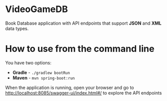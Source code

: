# VideoGameDB
Book Database application with API endpoints that support **JSON** and **XML** data types.



# How to use from the command line
You have two options:
- **Gradle** - `./gradlew bootRun`
- **Maven**  - `mvn spring-boot:run`

When the application is running, open your browser and go to [http://localhost:8085/swagger-ui/index.html#/](http://localhost:8085/swagger-ui/index.html#/) to explore the API endpoints
